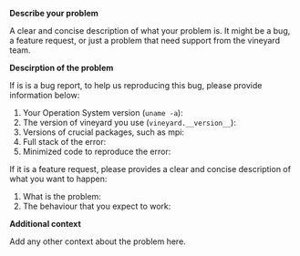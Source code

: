 <!--
Thanks for your contribution! please review https://github.com/alibaba/v6d/blob/main/CONTRIBUTING.rst before opening an issue.
-->

**Describe your problem**

A clear and concise description of what your problem is. It might be a bug,
a feature request, or just a problem that need support from the vineyard team.

**Descirption of the problem**

If is is a bug report, to help us reproducing this bug, please provide information below:

1. Your Operation System version (`uname -a`):
2. The version of vineyard you use (`vineyard.__version__`):
3. Versions of crucial packages, such as mpi:
4. Full stack of the error:
5. Minimized code to reproduce the error:

If it is a feature request, please provides a clear and concise description of what you want to happen:

1. What is the problem:
2. The behaviour that you expect to work:

**Additional context**

Add any other context about the problem here.
